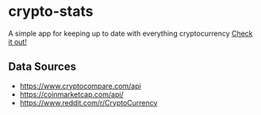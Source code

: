 # crypto-stats
A simple app for keeping up to date with everything cryptocurrency
[Check it out!](https://shadskii.github.io/crypto-stats/)

## Data Sources
+ https://www.cryptocompare.com/api
+ https://coinmarketcap.com/api/
+ https://www.reddit.com/r/CryptoCurrency
